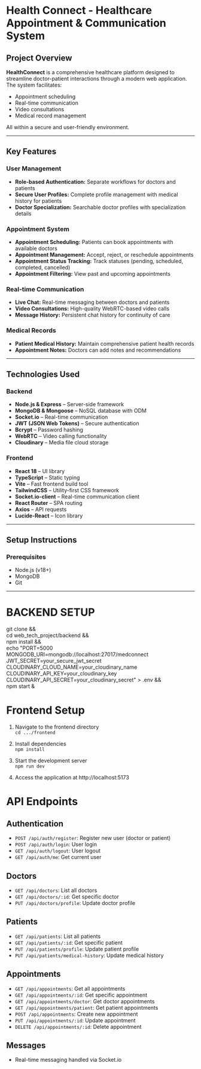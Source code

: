# Health Connect - Healthcare Appointment & Communication System

## Project Overview
**HealthConnect** is a comprehensive healthcare platform designed to streamline doctor-patient interactions through a modern web application. The system facilitates:
- Appointment scheduling  
- Real-time communication  
- Video consultations  
- Medical record management  

All within a secure and user-friendly environment.

---

## Key Features

### User Management
- **Role-based Authentication:** Separate workflows for doctors and patients  
- **Secure User Profiles:** Complete profile management with medical history for patients  
- **Doctor Specialization:** Searchable doctor profiles with specialization details  

### Appointment System
- **Appointment Scheduling:** Patients can book appointments with available doctors  
- **Appointment Management:** Accept, reject, or reschedule appointments  
- **Appointment Status Tracking:** Track statuses (pending, scheduled, completed, cancelled)  
- **Appointment Filtering:** View past and upcoming appointments  

### Real-time Communication
- **Live Chat:** Real-time messaging between doctors and patients  
- **Video Consultations:** High-quality WebRTC-based video calls  
- **Message History:** Persistent chat history for continuity of care  

### Medical Records
- **Patient Medical History:** Maintain comprehensive patient health records  
- **Appointment Notes:** Doctors can add notes and recommendations  

---

## Technologies Used

### Backend
- **Node.js & Express** – Server-side framework  
- **MongoDB & Mongoose** – NoSQL database with ODM  
- **Socket.io** – Real-time communication  
- **JWT (JSON Web Tokens)** – Secure authentication  
- **Bcrypt** – Password hashing  
- **WebRTC** – Video calling functionality  
- **Cloudinary** – Media file cloud storage  

### Frontend
- **React 18** – UI library  
- **TypeScript** – Static typing  
- **Vite** – Fast frontend build tool  
- **TailwindCSS** – Utility-first CSS framework  
- **Socket.io-client** – Real-time communication client  
- **React Router** – SPA routing  
- **Axios** – API requests  
- **Lucide-React** – Icon library  

---

## Setup Instructions

### Prerequisites
- Node.js (v18+)
- MongoDB
- Git

---

# BACKEND SETUP
git clone <repository-url> && \
cd web_tech_project/backend && \
npm install && \
echo "PORT=5000
MONGODB_URI=mongodb://localhost:27017/medconnect
JWT_SECRET=your_secure_jwt_secret
CLOUDINARY_CLOUD_NAME=your_cloudinary_name
CLOUDINARY_API_KEY=your_cloudinary_key
CLOUDINARY_API_SECRET=your_cloudinary_secret" > .env && \
npm start &

# Frontend Setup

1. Navigate to the frontend directory  
   `cd .../frontend`  

2. Install dependencies  
   `npm install`  

3. Start the development server  
   `npm run dev`  

4. Access the application at http://localhost:5173  

# API Endpoints

## Authentication
- `POST /api/auth/register`: Register new user (doctor or patient)  
- `POST /api/auth/login`: User login  
- `GET /api/auth/logout`: User logout  
- `GET /api/auth/me`: Get current user  

## Doctors
- `GET /api/doctors`: List all doctors  
- `GET /api/doctors/:id`: Get specific doctor  
- `PUT /api/doctors/profile`: Update doctor profile  

## Patients
- `GET /api/patients`: List all patients  
- `GET /api/patients/:id`: Get specific patient  
- `PUT /api/patients/profile`: Update patient profile  
- `PUT /api/patients/medical-history`: Update medical history  

## Appointments
- `GET /api/appointments`: Get all appointments  
- `GET /api/appointments/:id`: Get specific appointment  
- `GET /api/appointments/doctor`: Get doctor appointments  
- `GET /api/appointments/patient`: Get patient appointments  
- `POST /api/appointments`: Create new appointment  
- `PUT /api/appointments/:id`: Update appointment  
- `DELETE /api/appointments/:id`: Delete appointment  

## Messages
- Real-time messaging handled via Socket.io
